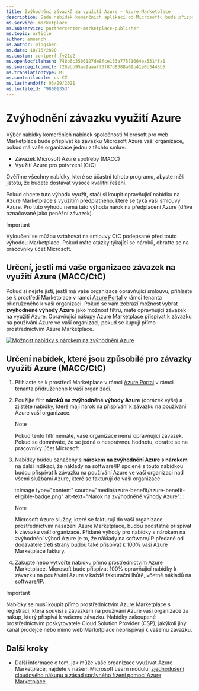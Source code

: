 ```yaml
---
title: Zvýhodnění závazků za využití Azure – Azure Marketplace
description: Sada nabídek komerčních aplikací od Microsoftu bude přispívat ke závazku Microsoft Azure vaší organizace.
ms.service: marketplace
ms.subservice: partnercenter-marketplace-publisher
ms.topic: article
author: emuench
ms.author: mingshen
ms.date: 10/15/2020
ms.custom: contperf-fy21q2
ms.openlocfilehash: 748b6c3506127de8fce153a77571664ea531ffa1
ms.sourcegitcommit: f28ebb95ae9aaaff3f87d8388a09b41e0b3445b5
ms.translationtype: MT
ms.contentlocale: cs-CZ
ms.lasthandoff: 03/29/2021
ms.locfileid: "98601353"
---
```

# <a name="azure-consumption-commitment-benefit"></a>Zvýhodnění závazku využití Azure

Výběr nabídky komerčních nabídek společnosti Microsoft pro web Marketplace bude přispívat ke závazku Microsoft Azure vaší organizace, pokud má vaše organizace jednu z těchto smluv:

- Závazek Microsoft Azure spotřeby (MACC)
- Využití Azure pro potvrzení (CtC)

Ověříme všechny nabídky, které se účastní tohoto programu, abyste měli jistotu, že budete dostávat vysoce kvalitní řešení.

Pokud chcete tuto výhodu využít, stačí si koupit opravňující nabídku na Azure Marketplace s využitím předplatného, které se týká vaší smlouvy Azure. Pro tuto výhodu nemá tato výhoda nárok na předplacení Azure (dříve označované jako peněžní závazek).

> [!IMPORTANT]
> Vyloučení se můžou vztahovat na smlouvy CtC podepsané před touto výhodou Marketplace. Pokud máte otázky týkající se nároků, obraťte se na pracovníky účet Microsoft.

## <a name="determine-if-your-organization-has-an-azure-consumption-commitment-maccctc"></a>Určení, jestli má vaše organizace závazek na využití Azure (MACC/CtC)

Pokud si nejste jistí, jestli má vaše organizace opravňující smlouvu, přihlaste se k prostředí Marketplace v rámci [Azure Portal](https://ms.portal.azure.com/#blade/Microsoft_Azure_Marketplace/MarketplaceOffersBlade/selectedMenuItemId/home) v rámci tenanta přidruženého k vaší organizaci. Pokud se vám zobrazí možnost vybrat **zvýhodněné výhody Azure** jako možnost filtru, máte opravňující závazek na využití Azure. Opravňující nákupy Azure Marketplace přispívat k závazku na používání Azure ve vaší organizaci, pokud se kupují přímo prostřednictvím Azure Marketplace.

[![Možnost nabídky s nárokem na zvýhodnění Azure](media/azure-benefit/azure-benefit-eligible.png)](media/azure-benefit/azure-benefit-eligible.png#lightbox)

## <a name="determine-which-offers-are-eligible-for-azure-consumption-commitments-maccctc"></a>Určení nabídek, které jsou způsobilé pro závazky využití Azure (MACC/CtC)

1. Přihlaste se k prostředí Marketplace v rámci [Azure Portal](https://ms.portal.azure.com/#blade/Microsoft_Azure_Marketplace/MarketplaceOffersBlade/selectedMenuItemId/home) v rámci tenanta přidruženého k vaší organizaci.
2. Použijte filtr **nároků na zvýhodněné výhody Azure** (obrázek výše) a zjistěte nabídky, které mají nárok na přispívání k závazku na používání Azure vaší organizace.

   > [!NOTE]
   > Pokud tento filtr nemáte, vaše organizace nemá opravňující závazek. Pokud se domníváte, že se jedná o nesprávnou hodnotu, obraťte se na pracovníky účet Microsoft
 
3. Nabídky budou označeny s **nárokem na zvýhodnění Azure s nárokem** na další indikaci, že náklady na software/IP spojené s touto nabídkou budou přispívat k závazku na používání Azure ve vaší organizaci nad všemi službami Azure, které se fakturují do vaší organizace.

    :::image type="content" source="media/azure-benefit/azure-benefit-eligible-badge.png" alt-text="Nárok na zvýhodněné výhody Azure":::

   > [!NOTE]
   > Microsoft Azure služby, které se fakturují do vaší organizace prostřednictvím nasazení Azure Marketplace, budou podstatně přispívat k závazku vaší organizace. Přidané výhody pro nabídky s nárokem na zvýhodnění výhod Azure je to, že náklady na software/IP předané od dodavatele třetí strany budou také přispívat k 100% vaší Azure Marketplace faktury.

4. Zakupte nebo vytvořte nabídku přímo prostřednictvím Azure Marketplace. Microsoft bude přispívat 100% opravňující nabídky k závazku na používání Azure v každé fakturační lhůtě, včetně nákladů na software/IP.

> [!IMPORTANT]
> Nabídky se musí koupit přímo prostřednictvím Azure Marketplace s registrací, která souvisí s závazkem na používání Azure vaší organizace za nákup, který přispívá k vašemu závazku. Nabídky zakoupené prostřednictvím poskytovatele Cloud Solution Provider (CSP), jakýkoli jiný kanál prodejce nebo mimo web Marketplace nepřispívají k vašemu závazku.

## <a name="next-steps"></a>Další kroky

- Další informace o tom, jak může vaše organizace využívat Azure Marketplace, najdete v našem Microsoft Learn modulu: [zjednodušení cloudového nákupu a zásad správného řízení pomocí Azure Marketplace](/learn/modules/simplify-cloud-procurement-governance-azure-marketplace/).
